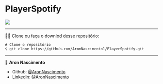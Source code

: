 # PlayerSpotify

 ![](https://github.com/AronNascimento1/PlayerSpotify/blob/main/assets/playerspotify.gif)


_________
🧑‍💻 Clone ou faça o downlod desse repositório:

```
# Clone o repositório
$ git clone https://github.com/AronNascimento1/PlayerSpotify.git
```


_________

👤 **Aron Nascimento**
* Github: [@AronNascimento](https://github.com/AronNascimento1)
* Linkedin: [@AronNascimento](https://www.linkedin.com/in/aron-nascimento-a09bbba0/)

